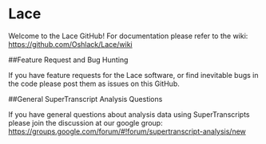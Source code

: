 # Lace
Welcome to the Lace GitHub! For documentation please refer to the wiki:  
https://github.com/Oshlack/Lace/wiki

##Feature Request and Bug Hunting

If you have feature requests for the Lace software, or find inevitable bugs in the code please post them as issues on this GitHub.

##General SuperTranscript Analysis Questions

If you have general questions about analysis data using SuperTranscripts please join the discussion at our google group:
https://groups.google.com/forum/#!forum/supertranscript-analysis/new
